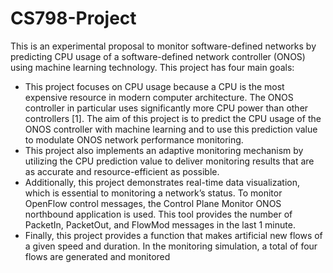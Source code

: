 # CS798-Project
This is an experimental proposal to monitor software-defined networks by predicting CPU usage of a software-defined network controller (ONOS) using machine learning technology. This project has four main goals:
- This project focuses on CPU usage because a CPU is the most expensive resource in modern computer architecture. The ONOS controller in particular uses significantly more CPU power than other controllers [1]. The aim of this project is to predict the CPU usage of the ONOS controller with machine learning and to use this prediction value to modulate ONOS network performance monitoring.
- This project also implements an adaptive monitoring mechanism by utilizing the CPU prediction value to deliver monitoring results that are as accurate and resource-efficient as possible.
- Additionally, this project demonstrates real-time data visualization, which is essential to monitoring a network’s status. To monitor OpenFlow control messages, the Control Plane Monitor ONOS northbound application is used. This tool provides the number of PacketIn, PacketOut, and FlowMod messages in the last 1 minute.
- Finally, this project provides a function that makes artificial new flows of a given speed and duration. In the monitoring simulation, a total of four flows are generated and monitored
